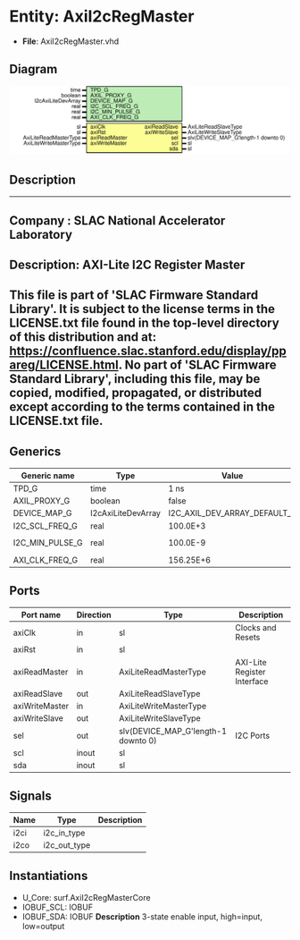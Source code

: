 # Entity: AxiI2cRegMaster

- **File**: AxiI2cRegMaster.vhd
## Diagram

![Diagram](AxiI2cRegMaster.svg "Diagram")
## Description

-----------------------------------------------------------------------------
 Company    : SLAC National Accelerator Laboratory
-----------------------------------------------------------------------------
 Description: AXI-Lite I2C Register Master
-----------------------------------------------------------------------------
 This file is part of 'SLAC Firmware Standard Library'.
 It is subject to the license terms in the LICENSE.txt file found in the
 top-level directory of this distribution and at:
    https://confluence.slac.stanford.edu/display/ppareg/LICENSE.html.
 No part of 'SLAC Firmware Standard Library', including this file,
 may be copied, modified, propagated, or distributed except according to
 the terms contained in the LICENSE.txt file.
-----------------------------------------------------------------------------
## Generics

| Generic name    | Type               | Value                        | Description       |
| --------------- | ------------------ | ---------------------------- | ----------------- |
| TPD_G           | time               | 1 ns                         |                   |
| AXIL_PROXY_G    | boolean            | false                        |                   |
| DEVICE_MAP_G    | I2cAxiLiteDevArray | I2C_AXIL_DEV_ARRAY_DEFAULT_C |                   |
| I2C_SCL_FREQ_G  | real               | 100.0E+3                     |  units of Hz      |
| I2C_MIN_PULSE_G | real               | 100.0E-9                     |  units of seconds |
| AXI_CLK_FREQ_G  | real               | 156.25E+6                    |                   |
## Ports

| Port name      | Direction | Type                                | Description                 |
| -------------- | --------- | ----------------------------------- | --------------------------- |
| axiClk         | in        | sl                                  | Clocks and Resets           |
| axiRst         | in        | sl                                  |                             |
| axiReadMaster  | in        | AxiLiteReadMasterType               | AXI-Lite Register Interface |
| axiReadSlave   | out       | AxiLiteReadSlaveType                |                             |
| axiWriteMaster | in        | AxiLiteWriteMasterType              |                             |
| axiWriteSlave  | out       | AxiLiteWriteSlaveType               |                             |
| sel            | out       | slv(DEVICE_MAP_G'length-1 downto 0) | I2C Ports                   |
| scl            | inout     | sl                                  |                             |
| sda            | inout     | sl                                  |                             |
## Signals

| Name | Type         | Description |
| ---- | ------------ | ----------- |
| i2ci | i2c_in_type  |             |
| i2co | i2c_out_type |             |
## Instantiations

- U_Core: surf.AxiI2cRegMasterCore
- IOBUF_SCL: IOBUF
- IOBUF_SDA: IOBUF
**Description**
 3-state enable input, high=input, low=output

